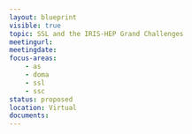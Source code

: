```yaml
---
layout: blueprint
visible: true
topic: SSL and the IRIS-HEP Grand Challenges
meetingurl:
meetingdate:
focus-areas:
    - as
    - doma
    - ssl
    - ssc
status: proposed
location: Virtual
documents:
---
```

